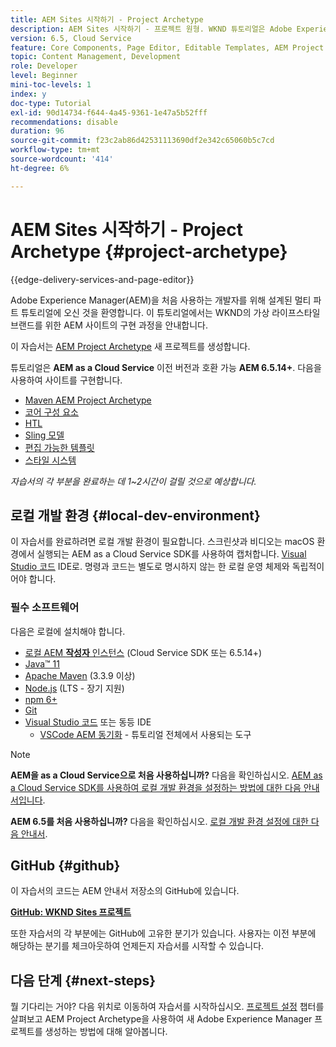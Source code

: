 ```yaml
---
title: AEM Sites 시작하기 - Project Archetype
description: AEM Sites 시작하기 - 프로젝트 원형. WKND 튜토리얼은 Adobe Experience Manager을 처음 사용하는 개발자를 위해 설계된 멀티 파트 튜토리얼입니다. 이 튜토리얼은 가상의 라이프스타일 브랜드인 WKND를 위한 AEM 사이트의 구현 과정을 안내합니다. 이 튜토리얼에서는 프로젝트 설정, Maven 원형, 핵심 구성 요소, 편집 가능한 템플릿, 클라이언트 라이브러리 및 구성 요소 개발 등의 기본 주제를 다룹니다.
version: 6.5, Cloud Service
feature: Core Components, Page Editor, Editable Templates, AEM Project Archetype
topic: Content Management, Development
role: Developer
level: Beginner
mini-toc-levels: 1
index: y
doc-type: Tutorial
exl-id: 90d14734-f644-4a45-9361-1e47a5b52fff
recommendations: disable
duration: 96
source-git-commit: f23c2ab86d42531113690df2e342c65060b5c7cd
workflow-type: tm+mt
source-wordcount: '414'
ht-degree: 6%

---
```


# AEM Sites 시작하기 - Project Archetype {#project-archetype}

{{edge-delivery-services-and-page-editor}}

Adobe Experience Manager(AEM)을 처음 사용하는 개발자를 위해 설계된 멀티 파트 튜토리얼에 오신 것을 환영합니다. 이 튜토리얼에서는 WKND의 가상 라이프스타일 브랜드를 위한 AEM 사이트의 구현 과정을 안내합니다.

이 자습서는 [AEM Project Archetype](https://experienceleague.adobe.com/docs/experience-manager-core-components/using/developing/archetype/overview.html) 새 프로젝트를 생성합니다.

튜토리얼은 **AEM as a Cloud Service** 이전 버전과 호환 가능 **AEM 6.5.14+**. 다음을 사용하여 사이트를 구현합니다.

* [Maven AEM Project Archetype](https://experienceleague.adobe.com/docs/experience-manager-core-components/using/developing/archetype/overview.html)
* [코어 구성 요소](https://experienceleague.adobe.com/docs/experience-manager-core-components/using/introduction.html)
* [HTL](https://experienceleague.adobe.com/docs/experience-manager-htl/content/getting-started.html)
* [Sling 모델](https://sling.apache.org/documentation/bundles/models.html)
* [편집 가능한 템플릿](https://experienceleague.adobe.com/docs/experience-manager-learn/sites/page-authoring/template-editor-feature-video-use.html)
* [스타일 시스템](https://experienceleague.adobe.com/docs/experience-manager-learn/sites/page-authoring/style-system-feature-video-use.html)

*자습서의 각 부분을 완료하는 데 1~2시간이 걸릴 것으로 예상합니다.*

## 로컬 개발 환경 {#local-dev-environment}

이 자습서를 완료하려면 로컬 개발 환경이 필요합니다. 스크린샷과 비디오는 macOS 환경에서 실행되는 AEM as a Cloud Service SDK를 사용하여 캡처합니다. [Visual Studio 코드](https://code.visualstudio.com/) IDE로. 명령과 코드는 별도로 명시하지 않는 한 로컬 운영 체제와 독립적이어야 합니다.

### 필수 소프트웨어

다음은 로컬에 설치해야 합니다.

* [로컬 AEM **작성자** 인스턴스](https://experience.adobe.com/#/downloads) (Cloud Service SDK 또는 6.5.14+)
* [Java™ 11](https://downloads.experiencecloud.adobe.com/content/software-distribution/en/general.html)
* [Apache Maven](https://maven.apache.org/) (3.3.9 이상)
* [Node.js](https://nodejs.org/en/) (LTS - 장기 지원)
* [npm 6+](https://www.npmjs.com/)
* [Git](https://git-scm.com/)
* [Visual Studio 코드](https://code.visualstudio.com/) 또는 동등 IDE
   * [VSCode AEM 동기화](https://marketplace.visualstudio.com/items?itemName=yamato-ltd.vscode-aem-sync) - 튜토리얼 전체에서 사용되는 도구

>[!NOTE]
>
> **AEM을 as a Cloud Service으로 처음 사용하십니까?** 다음을 확인하십시오. [AEM as a Cloud Service SDK를 사용하여 로컬 개발 환경을 설정하는 방법에 대한 다음 안내서입니다](https://experienceleague.adobe.com/docs/experience-manager-learn/cloud-service/local-development-environment-set-up/overview.html?lang=ko-KR).
>
> **AEM 6.5를 처음 사용하십니까?** 다음을 확인하십시오. [로컬 개발 환경 설정에 대한 다음 안내서](https://experienceleague.adobe.com/docs/experience-manager-learn/foundation/development/set-up-a-local-aem-development-environment.html?lang=ko-KR).

## GitHub {#github}

이 자습서의 코드는 AEM 안내서 저장소의 GitHub에 있습니다.

**[GitHub: WKND Sites 프로젝트](https://github.com/adobe/aem-guides-wknd)**

또한 자습서의 각 부분에는 GitHub에 고유한 분기가 있습니다. 사용자는 이전 부분에 해당하는 분기를 체크아웃하여 언제든지 자습서를 시작할 수 있습니다.

## 다음 단계 {#next-steps}

뭘 기다리는 거야? 다음 위치로 이동하여 자습서를 시작하십시오. [프로젝트 설정](project-setup.md) 챕터를 살펴보고 AEM Project Archetype을 사용하여 새 Adobe Experience Manager 프로젝트를 생성하는 방법에 대해 알아봅니다.
